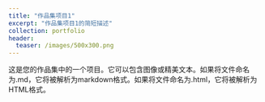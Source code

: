 ```yaml
---
title: "作品集项目1"
excerpt: "作品集项目1的简短描述"
collection: portfolio
header:
  teaser: /images/500x300.png
---
```


这是您的作品集中的一个项目。它可以包含图像或精美文本。如果将文件命名为.md，它将被解析为markdown格式。如果将文件命名为.html，它将被解析为HTML格式。